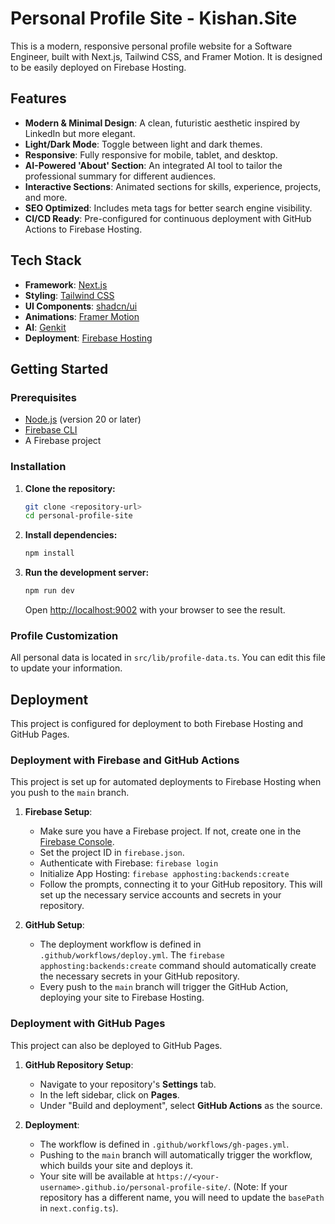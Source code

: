# Personal Profile Site - Kishan.Site

This is a modern, responsive personal profile website for a Software Engineer, built with Next.js, Tailwind CSS, and Framer Motion. It is designed to be easily deployed on Firebase Hosting.

## Features

- **Modern & Minimal Design**: A clean, futuristic aesthetic inspired by LinkedIn but more elegant.
- **Light/Dark Mode**: Toggle between light and dark themes.
- **Responsive**: Fully responsive for mobile, tablet, and desktop.
- **AI-Powered 'About' Section**: An integrated AI tool to tailor the professional summary for different audiences.
- **Interactive Sections**: Animated sections for skills, experience, projects, and more.
- **SEO Optimized**: Includes meta tags for better search engine visibility.
- **CI/CD Ready**: Pre-configured for continuous deployment with GitHub Actions to Firebase Hosting.

## Tech Stack

- **Framework**: [Next.js](https://nextjs.org/)
- **Styling**: [Tailwind CSS](https://tailwindcss.com/)
- **UI Components**: [shadcn/ui](https://ui.shadcn.com/)
- **Animations**: [Framer Motion](https://www.framer.com/motion/)
- **AI**: [Genkit](https://firebase.google.com/docs/genkit)
- **Deployment**: [Firebase Hosting](https://firebase.google.com/docs/hosting)

## Getting Started

### Prerequisites

- [Node.js](https://nodejs.org/) (version 20 or later)
- [Firebase CLI](https://firebase.google.com/docs/cli)
- A Firebase project

### Installation

1.  **Clone the repository:**
    ```bash
    git clone <repository-url>
    cd personal-profile-site
    ```

2.  **Install dependencies:**
    ```bash
    npm install
    ```

3.  **Run the development server:**
    ```bash
    npm run dev
    ```

    Open [http://localhost:9002](http://localhost:9002) with your browser to see the result.

### Profile Customization

All personal data is located in `src/lib/profile-data.ts`. You can edit this file to update your information.

## Deployment

This project is configured for deployment to both Firebase Hosting and GitHub Pages.

### Deployment with Firebase and GitHub Actions

This project is set up for automated deployments to Firebase Hosting when you push to the `main` branch.

1.  **Firebase Setup**:
    - Make sure you have a Firebase project. If not, create one in the [Firebase Console](https://console.firebase.google.com/).
    - Set the project ID in `firebase.json`.
    - Authenticate with Firebase: `firebase login`
    - Initialize App Hosting: `firebase apphosting:backends:create`
    - Follow the prompts, connecting it to your GitHub repository. This will set up the necessary service accounts and secrets in your repository.

2.  **GitHub Setup**:
    - The deployment workflow is defined in `.github/workflows/deploy.yml`. The `firebase apphosting:backends:create` command should automatically create the necessary secrets in your GitHub repository.
    - Every push to the `main` branch will trigger the GitHub Action, deploying your site to Firebase Hosting.

### Deployment with GitHub Pages

This project can also be deployed to GitHub Pages.

1.  **GitHub Repository Setup**:
    - Navigate to your repository's **Settings** tab.
    - In the left sidebar, click on **Pages**.
    - Under "Build and deployment", select **GitHub Actions** as the source.

2.  **Deployment**:
    - The workflow is defined in `.github/workflows/gh-pages.yml`.
    - Pushing to the `main` branch will automatically trigger the workflow, which builds your site and deploys it.
    - Your site will be available at `https://<your-username>.github.io/personal-profile-site/`. (Note: If your repository has a different name, you will need to update the `basePath` in `next.config.ts`).
